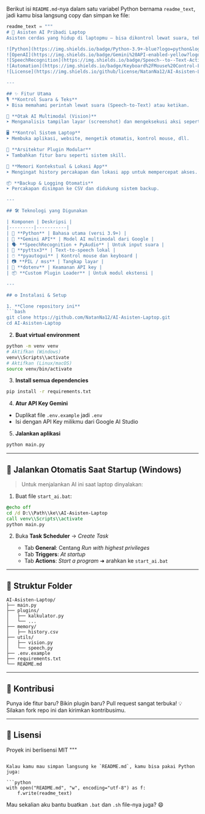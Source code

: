 Berikut isi `README.md`-nya dalam satu variabel Python bernama `readme_text`, jadi kamu bisa langsung copy dan simpan ke file:

````python
readme_text = """
# 🤖 Asisten AI Pribadi Laptop  
Asisten cerdas yang hidup di laptopmu – bisa dikontrol lewat suara, teks, dan bahkan melihat layar!

![Python](https://img.shields.io/badge/Python-3.9+-blue?logo=python&logoColor=white)
![OpenAI](https://img.shields.io/badge/Gemini%20API-enabled-yellow?logo=google)
![SpeechRecognition](https://img.shields.io/badge/Speech--to--Text-Active-brightgreen?logo=voximplant)
![Automation](https://img.shields.io/badge/Keyboard%2FMouse%20Control-Enabled-purple)
![License](https://img.shields.io/github/license/NatanNa12/AI-Asisten-Laptop)

---

## ✨ Fitur Utama
🎙️ **Kontrol Suara & Teks**  
➤ Bisa memahami perintah lewat suara (Speech-to-Text) atau ketikan.

🧠 **Otak AI Multimodal (Vision)**  
➤ Menganalisis tampilan layar (screenshot) dan mengeksekusi aksi seperti klik tombol, membaca teks, dll. Powered by Google Gemini API.

🖥️ **Kontrol Sistem Laptop**  
➤ Membuka aplikasi, website, mengetik otomatis, kontrol mouse, dll.

🧩 **Arsitektur Plugin Modular**  
➤ Tambahkan fitur baru seperti sistem skill.

🧠 **Memori Kontekstual & Lokasi App**  
➤ Mengingat history percakapan dan lokasi app untuk mempercepat akses.

📦 **Backup & Logging Otomatis**  
➤ Percakapan disimpan ke CSV dan didukung sistem backup.

---

## 🛠️ Teknologi yang Digunakan

| Komponen | Deskripsi |
|---------|-----------|
| 🐍 **Python** | Bahasa utama (versi 3.9+) |
| 🧠 **Gemini API** | Model AI multimodal dari Google |
| 🗣️ **SpeechRecognition + PyAudio** | Untuk input suara |
| 💬 **pyttsx3** | Text-to-speech lokal |
| 🖱️ **pyautogui** | Kontrol mouse dan keyboard |
| 📷 **PIL / mss** | Tangkap layar |
| 🔐 **dotenv** | Keamanan API key |
| 📦 **Custom Plugin Loader** | Untuk modul ekstensi |

---

## ⚙️ Instalasi & Setup

1. **Clone repository ini**
```bash
git clone https://github.com/NatanNa12/AI-Asisten-Laptop.git
cd AI-Asisten-Laptop
````

2. **Buat virtual environment**

```bash
python -m venv venv
# Aktifkan (Windows)
venv\\Scripts\\activate
# Aktifkan (Linux/macOS)
source venv/bin/activate
```

3. **Install semua dependencies**

```bash
pip install -r requirements.txt
```

4. **Atur API Key Gemini**

* Duplikat file `.env.example` jadi `.env`
* Isi dengan API Key milikmu dari Google AI Studio

5. **Jalankan aplikasi**

```bash
python main.py
```

---

## 🔄 Jalankan Otomatis Saat Startup (Windows)

> Untuk menjalankan AI ini saat laptop dinyalakan:

1. Buat file `start_ai.bat`:

```bat
@echo off
cd /d D:\\Path\\ke\\AI-Asisten-Laptop
call venv\\Scripts\\activate
python main.py
```

2. Buka **Task Scheduler** → *Create Task*

   * Tab **General**: Centang *Run with highest privileges*
   * Tab **Triggers**: *At startup*
   * Tab **Actions**: *Start a program* ➜ arahkan ke `start_ai.bat`

---

## 📁 Struktur Folder

```
AI-Asisten-Laptop/
├── main.py
├── plugins/
│   ├── kalkulator.py
│   └── ...
├── memory/
│   ├── history.csv
├── utils/
│   ├── vision.py
│   └── speech.py
├── .env.example
├── requirements.txt
└── README.md
```

---

## 💬 Kontribusi

Punya ide fitur baru? Bikin plugin baru? Pull request sangat terbuka! 💡
Silakan fork repo ini dan kirimkan kontribusimu.

---

## 📝 Lisensi

Proyek ini berlisensi MIT
"""

````

Kalau kamu mau simpan langsung ke `README.md`, kamu bisa pakai Python juga:

```python
with open("README.md", "w", encoding="utf-8") as f:
    f.write(readme_text)
````

Mau sekalian aku bantu buatkan `.bat` dan `.sh` file-nya juga? 😄
